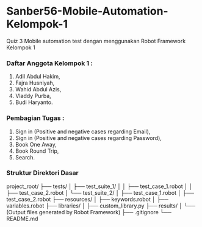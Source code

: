 # Sanber56-Mobile-Automation-Kelompok-1
Quiz 3 Mobile automation test dengan menggunakan Robot Framework Kelompok 1

### Daftar Anggota Kelompok 1 :
1. Adil Abdul Hakim,
2. Fajra Husniyah,
3. Wahid Abdul Azis,
4. Vladdy Purba,
5. Budi Haryanto.

### Pembagian Tugas :
1. Sign in (Positive and negative cases regarding Email),
2. Sign in (Positive and negative cases regarding Password),
3. Book One Away,
4. Book Round Trip,
5. Search.

### Struktur Direktori Dasar
project_root/
├── tests/
│   ├── test_suite_1/
│   │   ├── test_case_1.robot
│   │   ├── test_case_2.robot
│   └── test_suite_2/
│       ├── test_case_1.robot
│       ├── test_case_2.robot
├── resources/
│   ├── keywords.robot
│   ├── variables.robot
├── libraries/
│   ├── custom_library.py
├── results/
│   └── (Output files generated by Robot Framework)
├── .gitignore
└── README.md